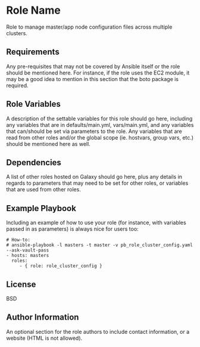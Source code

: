 Role Name
=========

Role to manage master/app node configuration files across multiple clusters.

Requirements
------------

Any pre-requisites that may not be covered by Ansible itself or the role should be mentioned here. For instance, if the role uses the EC2 module, it may be a good idea to mention in this section that the boto package is required.

Role Variables
--------------

A description of the settable variables for this role should go here, including any variables that are in defaults/main.yml, vars/main.yml, and any variables that can/should be set via parameters to the role. Any variables that are read from other roles and/or the global scope (ie. hostvars, group vars, etc.) should be mentioned here as well.

Dependencies
------------

A list of other roles hosted on Galaxy should go here, plus any details in regards to parameters that may need to be set for other roles, or variables that are used from other roles.

Example Playbook
----------------

Including an example of how to use your role (for instance, with variables passed in as parameters) is always nice for users too:

    # How-to:
    # ansible-playbook -l masters -t master -v pb_role_cluster_config.yaml --ask-vault-pass
    - hosts: masters
      roles:
         - { role: role_cluster_config }

License
-------

BSD

Author Information
------------------

An optional section for the role authors to include contact information, or a website (HTML is not allowed).
